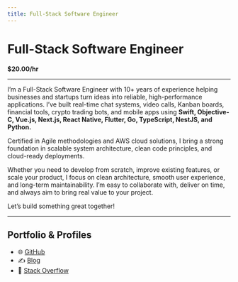 ```yaml
---
title: Full-Stack Software Engineer
---
```


# Full-Stack Software Engineer

**$20.00/hr**

---

I’m a Full-Stack Software Engineer with 10+ years of experience helping businesses and startups turn ideas into reliable, high-performance applications. I’ve built real-time chat systems, video calls, Kanban boards, financial tools, crypto trading bots, and mobile apps using **Swift, Objective-C, Vue.js, Next.js, React Native, Flutter, Go, TypeScript, NestJS, and Python.**

Certified in Agile methodologies and AWS cloud solutions, I bring a strong foundation in scalable system architecture, clean code principles, and cloud-ready deployments.

Whether you need to develop from scratch, improve existing features, or scale your product, I focus on clean architecture, smooth user experience, and long-term maintainability. I’m easy to collaborate with, deliver on time, and always aim to bring real value to your project.

Let’s build something great together!

---

## Portfolio & Profiles

- 🌐 [GitHub](https://github.com/hgq287)
- ✍️ [Blog](https://hgq287.com)
- 💬 [Stack Overflow](https://stackoverflow.com/users/12345813/hgq287)